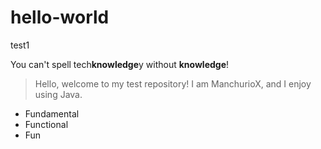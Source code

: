 # hello-world
test1

You can't spell tech**knowledge**y without **knowledge**!

> Hello, welcome to my test repository! I am ManchurioX, and I enjoy using Java.
* Fundamental
* Functional
* Fun
